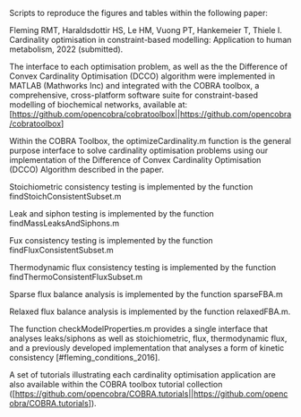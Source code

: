 Scripts to reproduce the figures and tables within the following paper:

Fleming RMT, Haraldsdottir HS, Le HM, Vuong PT, Hankemeier T, Thiele I. Cardinality optimisation in constraint-based modelling: Application to human metabolism, 2022 (submitted). 

The interface to each optimisation problem, as well as the the Difference of Convex Cardinality Optimisation (DCCO) algorithm were implemented in MATLAB (Mathworks Inc) and integrated with the COBRA toolbox, a comprehensive, cross-platform software suite for constraint-based modelling of biochemical networks, available at: [https://github.com/opencobra/cobratoolbox||https://github.com/opencobra/cobratoolbox]

Within the COBRA Toolbox, the optimizeCardinality.m function is the general purpose interface to solve cardinality optimisation problems using our implementation of the Difference of Convex Cardinality Optimisation (DCCO) Algorithm described in the paper.

Stoichiometric consistency testing is implemented by the function findStoichConsistentSubset.m

Leak and siphon testing is implemented by the function findMassLeaksAndSiphons.m

Fux consistency testing is implemented by the function findFluxConsistentSubset.m

Thermodynamic flux consistency testing is implemented by the function findThermoConsistentFluxSubset.m

Sparse flux balance analysis is implemented by the function sparseFBA.m 

Relaxed flux balance analysis is implemented by the function relaxedFBA.m. 

The function checkModelProperties.m provides a single interface that analyses leaks/siphons as well as stoichiometric, flux, thermodynamic flux, and a previously developed implementation that analyses a form of kinetic consistency [#fleming_conditions_2016].

A set of tutorials illustrating each cardinality optimisation application are also available within the COBRA toolbox tutorial collection ([https://github.com/opencobra/COBRA.tutorials||https://github.com/opencobra/COBRA.tutorials]). 

